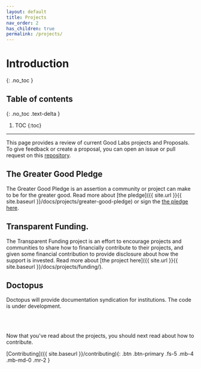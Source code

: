 ```yaml
---
layout: default
title: Projects
nav_order: 2
has_children: true
permalink: /projects/
---
```


# Introduction
{: .no_toc }

## Table of contents
{: .no_toc .text-delta }

1. TOC
{:toc}

---

This page provides a review of current Good Labs projects and Proposals. To give feedback or
create a proposal, you can open an issue or pull request on this [repository](https://www.github.com/good-labs/good-labs.github.io).

## The Greater Good Pledge

The Greater Good Pledge is an assertion a community or project can make to be for the greater good. Read more about [the pledge]({{ site.url }}{{ site.baseurl }}/docs/projects/greater-good-pledge) or sign the [the pledge here](https://good-labs.github.io/greater-good-pledge/).

## Transparent Funding.

The Transparent Funding project is an effort to encourage projects and communities to share how to financially contribute to their projects, and given some financial contribution to provide disclosure about how the support is invested. Read more about [the project here]({{ site.url }}{{ site.baseurl }}/docs/projects/funding/).


## Doctopus

Doctopus will provide documentation syndication for institutions. The code is under development.

<br><br>

Now that you've read about the projects, you should next read about how to contribute.

[Contributing]({{ site.baseurl }}/contributing){: .btn .btn-primary .fs-5 .mb-4 .mb-md-0 .mr-2 }
